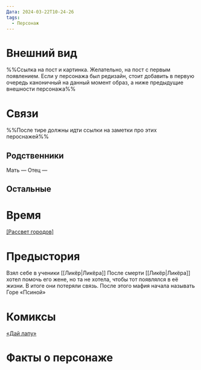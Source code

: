 ```yaml
---
Дата: 2024-03-22T10-24-26
tags:
  - Персонаж
---
```


# Внешний вид
%%Ссылка на пост и картинка. Желательно, на пост с первым появлением. Если у персонажа был редизайн, стоит добавить в первую очередь каноничный на данный момент образ, а ниже предыдущие внешности персонажа%%
# Связи
%%После тире должны идти ссылки на заметки про этих пероснажей%%
## Родственники
Мать —
Отец — 
## Остальные 
# Время
[[Рассвет городов]](?)
# Предыстория
Взял себе в ученики [[Ликёр|Ликёра]]
После смерти [[Ликёр|Ликёра]] хотел помочь его жене, но та не хотела, чтобы тот появлялся в её жизни. В итоге они потеряли связь.
После этого мафия начала называть Горе «Псиной»
# Комиксы
[«Дай лапу»](https://telegra.ph/Likyor-Daj-lapu-03-22)
# Факты о персонаже
